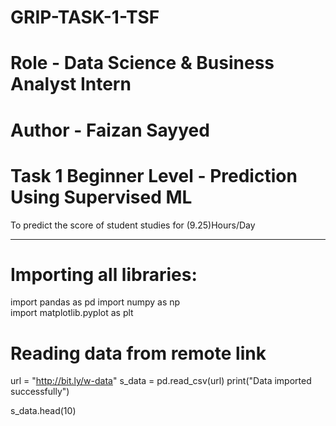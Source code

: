 # GRIP-TASK-1-TSF
# Role - Data Science & Business Analyst Intern
# Author - Faizan Sayyed
# Task 1 Beginner Level - Prediction Using Supervised ML 
To predict the score of student studies for (9.25)Hours/Day

-----------------------------------------------------------------------------------------------------------------------------------------------------------------------------

# Importing all libraries:
import pandas as pd
import numpy as np  
import matplotlib.pyplot as plt

# Reading data from remote link
url = "http://bit.ly/w-data"
s_data = pd.read_csv(url)
print("Data imported successfully")

s_data.head(10)

